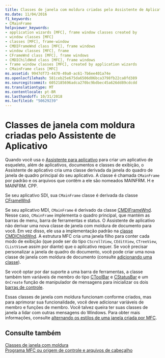 ```yaml
---
title: Classes de janela com moldura criadas pelo Assistente de Aplicativo
ms.date: 11/04/2016
f1_keywords:
- CMainFrame
helpviewer_keywords:
- application wizards [MFC], frame window classes created by
- window classes [MFC]
- classes [MFC], frame-window
- CMDIFrameWnd class [MFC], frame windows
- window classes [MFC], frame
- CFrameWnd class [MFC], frame windows
- CMDIChildWnd class [MFC], frame windows
- frame window classes [MFC], created by application wizards
- CMainFrame class [MFC]
ms.assetid: 9947df73-4470-49a0-ac61-7b6ee401a74e
ms.openlocfilehash: 581ceb25e675da6506d06bca3798fb22ca8fd389
ms.sourcegitcommit: 6052185696adca270bc9bdbec45a626dd89cdcdd
ms.translationtype: MT
ms.contentlocale: pt-BR
ms.lasthandoff: 10/31/2018
ms.locfileid: "50629239"
---
```

# <a name="frame-window-classes-created-by-the-application-wizard"></a>Classes de janela com moldura criadas pelo Assistente de Aplicativo

Quando você usa o [Assistente para aplicativo](../ide/creating-desktop-projects-by-using-application-wizards.md) para criar um aplicativo de esqueleto, além de aplicativos, documentos e classes de exibição, o Assistente de aplicativo cria uma classe derivada da janela do quadro de janela de quadro principal do seu aplicativo. A classe é chamada `CMainFrame` por padrão e os arquivos que contêm a ele são nomeados MAINFRM. H e MAINFRM. CPP.

Se seu aplicativo SDI, sua `CMainFrame` classe é derivada da classe [CFrameWnd](../mfc/reference/cframewnd-class.md).

Se seu aplicativo MDI, `CMainFrame` é derivado da classe [CMDIFrameWnd](../mfc/reference/cmdiframewnd-class.md). Nesse caso, `CMainFrame` implementa o quadro principal, que mantém as barras de menu, barra de ferramentas e status. O Assistente de aplicativo não derivar uma nova classe de janela com moldura de documento para você. Em vez disso, ele usa a implementação padrão na [classe CMDIChildWnd](../mfc/reference/cmdichildwnd-class.md). A estrutura MFC cria uma janela filho para conter cada modo de exibição (que pode ser do tipo `CScrollView`, `CEditView`, `CTreeView`, `CListView`e assim por diante) que o aplicativo requer. Se você precisar personalizar a janela de quadro do documento, você pode criar uma nova classe de janela com moldura de documento (consulte [adicionando uma classe](../ide/adding-a-class-visual-cpp.md)).

Se você optar por dar suporte a uma barra de ferramentas, a classe também tem variáveis de membro do tipo [CToolBar](../mfc/reference/ctoolbar-class.md) e [CStatusBar](../mfc/reference/cstatusbar-class.md) e um `OnCreate` função de manipulador de mensagens para inicializar os dois [ barras de controle](../mfc/control-bars.md).

Essas classes de janela com moldura funcionam conforme criados, mas para aprimorar sua funcionalidade, você deve adicionar variáveis de membro e funções de membro. Você talvez queira ter suas classes de janela a lidar com outras mensagens do Windows. Para obter mais informações, consulte [alternando os estilos de uma janela criada por MFC](../mfc/changing-the-styles-of-a-window-created-by-mfc.md).

## <a name="see-also"></a>Consulte também

[Classes de janela com moldura](../mfc/frame-window-classes.md)<br/>
[Programa MFC ou origem de controle e arquivos de cabeçalho](../ide/mfc-program-or-control-source-and-header-files.md)


